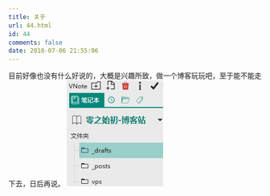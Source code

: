 ```yaml
---
title: 关于
url: 44.html
id: 44
comments: false
date: 2018-07-06 21:55:06
---
```


目前好像也没有什么好说的，大概是兴趣所致，做一个博客玩玩吧，至于能不能走下去，日后再说。
![](../images/20200210214026896_18966.png)